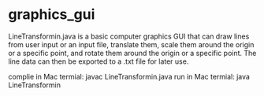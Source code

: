 # graphics_gui

LineTransformin.java is a basic computer graphics GUI that can draw lines from user input 
or an input file, translate them, scale them around the origin or a specific point, and 
rotate them around the origin or a specific point. The line data can then be exported to 
a .txt file for later use. 

complie in Mac termial: javac LineTransformin.java
run in Mac termial: java LineTransformin
